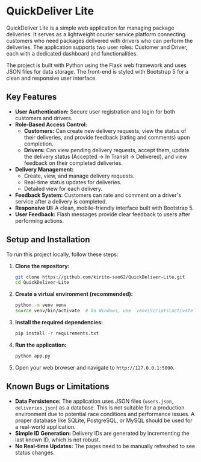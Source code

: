 # QuickDeliver Lite

QuickDeliver Lite is a simple web application for managing package deliveries. It serves as a lightweight courier service platform connecting customers who need packages delivered with drivers who can perform the deliveries. The application supports two user roles: Customer and Driver, each with a dedicated dashboard and functionalities.

The project is built with Python using the Flask web framework and uses JSON files for data storage. The front-end is styled with Bootstrap 5 for a clean and responsive user interface.

## Key Features

*   **User Authentication:** Secure user registration and login for both customers and drivers.
*   **Role-Based Access Control:**
    *   **Customers:** Can create new delivery requests, view the status of their deliveries, and provide feedback (rating and comments) upon completion.
    *   **Drivers:** Can view pending delivery requests, accept them, update the delivery status (Accepted -> In Transit -> Delivered), and view feedback on their completed deliveries.
*   **Delivery Management:**
    *   Create, view, and manage delivery requests.
    *   Real-time status updates for deliveries.
    *   Detailed view for each delivery.
*   **Feedback System:** Customers can rate and comment on a driver's service after a delivery is completed.
*   **Responsive UI:** A clean, mobile-friendly interface built with Bootstrap 5.
*   **User Feedback:** Flash messages provide clear feedback to users after performing actions.

## Setup and Installation

To run this project locally, follow these steps:

1.  **Clone the repository:**
    ```bash
    git clone https://github.com/kirito-sao62/QuickDeliver-Lite.git
    cd QuickDeliver-Lite
    ```

2.  **Create a virtual environment (recommended):**
    ```bash
    python -m venv venv
    source venv/bin/activate  # On Windows, use `venv\Scripts\activate`
    ```

3.  **Install the required dependencies:**
    ```bash
    pip install -r requirements.txt
    ```

4.  **Run the application:**
    ```bash
    python app.py
    ```

5.  Open your web browser and navigate to `http://127.0.0.1:5000`.

## Known Bugs or Limitations

*   **Data Persistence:** The application uses JSON files (`users.json`, `deliveries.json`) as a database. This is not suitable for a production environment due to potential race conditions and performance issues. A proper database like SQLite, PostgreSQL, or MySQL should be used for a real-world application.
*   **Simple ID Generation:** Delivery IDs are generated by incrementing the last known ID, which is not robust.
*   **No Real-time Updates:** The pages need to be manually refreshed to see status changes.
